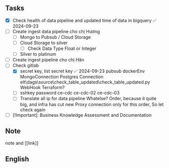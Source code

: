 
## Tasks

- [x] Check health of data pipeline and updated time of data in bigquery ✅ 2024-09-23
- [ ] Create ingest data pipeline cho chị Hương
	- [ ] Mongo to Pubsub / Cloud Storage 
	- [ ] Cloud Storage to silver 
		- [ ] Check Data Type Float or Integer
	- [ ] Silver to platinum 
- [ ] Create ingest pipeline cho chị Hân
- [ ] Check gitlab
	- [x] secret key, list secret key ✅ 2024-09-23
	        pubsub
	        dockerEnv
	        MongoConnection
	        Postgres Connection
		        elt\dags\source\check_table_updated\check_table_updated.py 
	        WebHook
	        Terraform?
	- [ ] sshkey password
	        ce-cdc
	        ce-cdc-02
	        ce-cdc-03
	- [ ] Translate all ip for data pipeline
	        Whatelse?
	        Order, because it quite big, and infra has cut new Proxy connection only for this order, So let check again
- [ ] [!Important]: Business Knowledge Assessment and Documentation

## Note

note and [[link]]

## English
